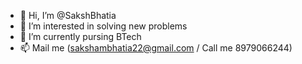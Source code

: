 - 👋 Hi, I’m @SakshBhatia
- 👀 I’m interested in solving new problems
- 🌱 I’m currently pursing BTech
- 📫 Mail me (sakshambhatia22@gmail.com / Call me 8979066244)

<!---
SakshBhatia/SakshBhatia is a ✨ special ✨ repository because its `README.md` (this file) appears on your GitHub profile.
You can click the Preview link to take a look at your changes.
--->
